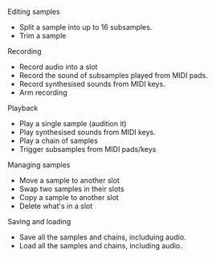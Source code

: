 Editing samples
- Split a sample into up to 16 subsamples.
- Trim a sample

Recording
- Record audio into a slot
- Record the sound of subsamples played from MIDI pads.
- Record synthesised sounds from MIDI keys.
- Arm recording

Playback
- Play a single sample (audition it)
- Play synthesised sounds from MIDI keys.
- Play a chain of samples
- Trigger subsamples from MIDI pads/keys

Managing samples
- Move a sample to another slot
- Swap two samples in their slots
- Copy a sample to another slot
- Delete what's in a slot

Saving and loading
- Save all the samples and chains, includuing audio.
- Load all the samples and chains, including audio.
